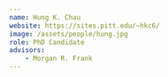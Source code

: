 ```yaml
---
name: Hung K. Chau
website: https://sites.pitt.edu/~hkc6/
image: /assets/people/hung.jpg
role: PhD Candidate
advisors:
    - Morgan R. Frank
---
```

